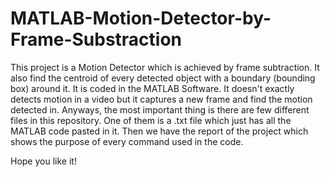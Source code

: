 # MATLAB-Motion-Detector-by-Frame-Substraction
This project is a Motion Detector which is achieved by frame subtraction. It also find the centroid of every detected object with a boundary (bounding box) around it. 
It is coded in the MATLAB Software. It doesn't exactly detects motion in a video but it captures a new frame and find the motion detected in. 
Anyways, the most important thing is there are few different files in this repository. One of them is a .txt file which just has all the MATLAB code pasted in it. 
Then we have the report of the project which shows the purpose of every command used in the code.

Hope you like it!

